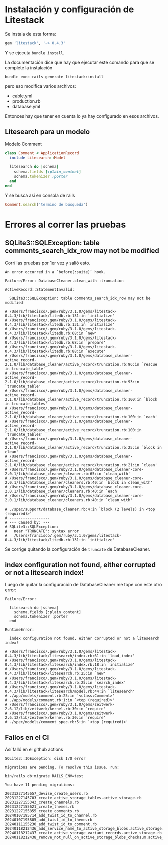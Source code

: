 # Instalación y configuración de Litestack

Se instala de esta forma:

```ruby
gem 'litestack', '~> 0.4.3'
```

Y se ejecuta `bundle install`.

La documentación dice que hay que ejecutar este comando para que se complete la instalación

```
bundle exec rails generate litestack:install
```

pero eso modifica varios archivos:

- cable.yml
- production.rb
- database.yml

Entonces hay que tener en cuenta lo ya hay configurado en esos archivos.

## Litesearch para un modelo

Modelo Comment

```ruby
class Comment < ApplicationRecord
  include Litesearch::Model

  litesearch do |schema|
    schema.fields [:plain_content]
    schema.tokenizer :porter
  end
end
```

Y se busca así en consola de rails

```ruby
Comment.search('termino de búsqueda')
```



# Errores al correr las pruebas

## SQLite3::SQLException: table comments_search_idx_row may not be modified

Corrí las pruebas por 1er vez y salió esto.

```
An error occurred in a `before(:suite)` hook.

Failure/Error: DatabaseCleaner.clean_with :truncation

ActiveRecord::StatementInvalid: 

  SQLite3::SQLException: table comments_search_idx_row may not be modified

# /Users/francisco/.gem/ruby/3.1.0/gems/litestack-0.4.3/lib/litestack/litedb.rb:131:in `initialize'
# /Users/francisco/.gem/ruby/3.1.0/gems/litestack-0.4.3/lib/litestack/litedb.rb:131:in `initialize'
# /Users/francisco/.gem/ruby/3.1.0/gems/litestack-0.4.3/lib/litestack/litedb.rb:68:in `new'
# /Users/francisco/.gem/ruby/3.1.0/gems/litestack-0.4.3/lib/litestack/litedb.rb:68:in `prepare'
# /Users/francisco/.gem/ruby/3.1.0/gems/litestack-0.4.3/lib/litestack/litedb.rb:88:in `execute'
# /Users/francisco/.gem/ruby/3.1.0/gems/database_cleaner-active_record-2.1.0/lib/database_cleaner/active_record/truncation.rb:96:in `rescue in truncate_table'
# /Users/francisco/.gem/ruby/3.1.0/gems/database_cleaner-active_record-2.1.0/lib/database_cleaner/active_record/truncation.rb:93:in `truncate_table'
# /Users/francisco/.gem/ruby/3.1.0/gems/database_cleaner-active_record-2.1.0/lib/database_cleaner/active_record/truncation.rb:100:in `block in truncate_tables'
# /Users/francisco/.gem/ruby/3.1.0/gems/database_cleaner-active_record-2.1.0/lib/database_cleaner/active_record/truncation.rb:100:in `each'
# /Users/francisco/.gem/ruby/3.1.0/gems/database_cleaner-active_record-2.1.0/lib/database_cleaner/active_record/truncation.rb:100:in `truncate_tables'
# /Users/francisco/.gem/ruby/3.1.0/gems/database_cleaner-active_record-2.1.0/lib/database_cleaner/active_record/truncation.rb:25:in `block in clean'
# /Users/francisco/.gem/ruby/3.1.0/gems/database_cleaner-active_record-2.1.0/lib/database_cleaner/active_record/truncation.rb:21:in `clean'
# /Users/francisco/.gem/ruby/3.1.0/gems/database_cleaner-core-2.0.1/lib/database_cleaner/cleaner.rb:65:in `clean_with'
# /Users/francisco/.gem/ruby/3.1.0/gems/database_cleaner-core-2.0.1/lib/database_cleaner/cleaners.rb:40:in `block in clean_with'
# /Users/francisco/.gem/ruby/3.1.0/gems/database_cleaner-core-2.0.1/lib/database_cleaner/cleaners.rb:40:in `each'
# /Users/francisco/.gem/ruby/3.1.0/gems/database_cleaner-core-2.0.1/lib/database_cleaner/cleaners.rb:40:in `clean_with'

# ./spec/support/database_cleaner.rb:4:in `block (2 levels) in <top (required)>'
# ------------------
# --- Caused by: ---
# SQLite3::SQLException:
#   near "TRUNCATE": syntax error
#   /Users/francisco/.gem/ruby/3.1.0/gems/litestack-0.4.3/lib/litestack/litedb.rb:131:in `initialize'
```

Se corrige quitando la configuración de `truncate` de DatabaseCleaner.

## index configuration not found, either corrupted or not a litesearch index!

Luego de quitar la configuración de DatabaseCleaner me tope con este otro error:

```
Failure/Error:

  litesearch do |schema|
    schema.fields [:plain_content]
    schema.tokenizer :porter
  end

RuntimeError:

  index configuration not found, either corrupted or not a litesearch index!

# /Users/francisco/.gem/ruby/3.1.0/gems/litestack-0.4.3/lib/litestack/litesearch/index.rb:61:in `load_index'
# /Users/francisco/.gem/ruby/3.1.0/gems/litestack-0.4.3/lib/litestack/litesearch/index.rb:18:in `initialize'
# /Users/francisco/.gem/ruby/3.1.0/gems/litestack-0.4.3/lib/litestack/litesearch.rb:25:in `new'
# /Users/francisco/.gem/ruby/3.1.0/gems/litestack-0.4.3/lib/litestack/litesearch.rb:25:in `search_index'
# /Users/francisco/.gem/ruby/3.1.0/gems/litestack-0.4.3/lib/litestack/litesearch/model.rb:44:in `litesearch'
# ./app/models/comment.rb:25:in `<class:Comment>'
# ./app/models/comment.rb:1:in `<top (required)>'
# /Users/francisco/.gem/ruby/3.1.0/gems/zeitwerk-2.6.12/lib/zeitwerk/kernel.rb:30:in `require'
# /Users/francisco/.gem/ruby/3.1.0/gems/zeitwerk-2.6.12/lib/zeitwerk/kernel.rb:30:in `require'
# ./spec/models/comment_spec.rb:5:in `<top (required)>'
```

## Fallos en el CI

Así falló en el github actions

```
SQLite3::IOException: disk I/O error

Migrations are pending. To resolve this issue, run:

bin/rails db:migrate RAILS_ENV=test

You have 11 pending migrations:

20231227145657_devise_create_users.rb
20231227145703_create_active_storage_tables.active_storage.rb
20231227155343_create_channels.rb
20231227155621_create_themes.rb
20231227155855_create_comments.rb
20240107195714_add_twist_id_to_channel.rb
20240107195805_add_twist_id_to_theme.rb
20240111155230_add_twist_id_to_comment.rb
20240118212436_add_service_name_to_active_storage_blobs.active_storage.rb
20240118212437_create_active_storage_variant_records.active_storage.rb
20240118212438_remove_not_null_on_active_storage_blobs_checksum.active_storage.rb
```
